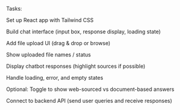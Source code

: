 Tasks:

 Set up React app with Tailwind CSS

 Build chat interface (input box, response display, loading state)

 Add file upload UI (drag & drop or browse)

 Show uploaded file names / status

 Display chatbot responses (highlight sources if possible)

 Handle loading, error, and empty states

 Optional: Toggle to show web-sourced vs document-based answers

 Connect to backend API (send user queries and receive responses)